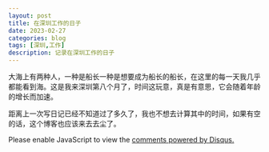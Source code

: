 ```yaml
---
layout: post
title: 在深圳工作的日子
date: 2023-02-27
categories: blog
tags: [深圳,工作]
description: 记录在深圳工作的日子
---
```


大海上有两种人，一种是船长一种是想要成为船长的船长，在这里的每一天我几乎都能看到海。这是我来深圳第八个月了，时间这玩意，真是有意思，它会随着年龄的增长而加速。

距离上一次写日记已经不知道过了多久了，我也不想去计算其中的时间，如果有空的话，这个博客也应该来去去尘了。




<script>
(function() {
var d = document, s = d.createElement('script');
s.src = 'https://www.ba7khk.disqus.com/embed.js';
s.setAttribute('data-timestamp', +new Date());
(d.head || d.body).appendChild(s);
})();
</script>
<noscript>Please enable JavaScript to view the <a href="https://disqus.com/?ref_noscript">comments powered by Disqus.</a></noscript>

